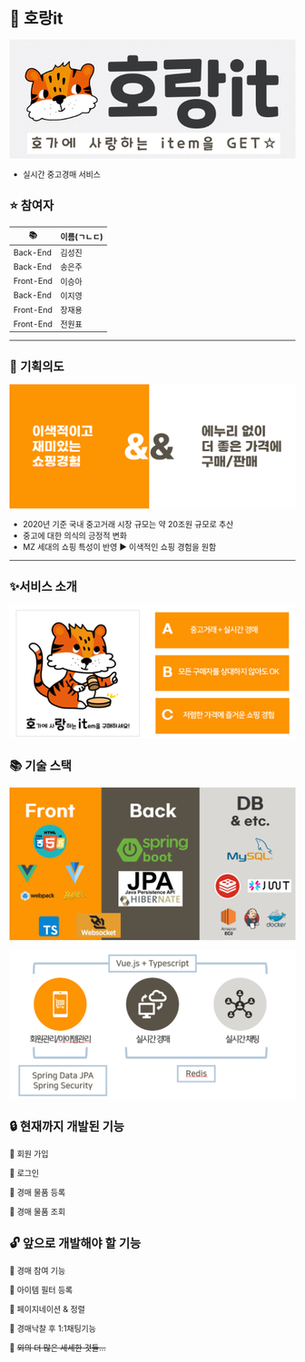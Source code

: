 # :tiger: 호랑it

![img](./res/20210129_123849.png)

* 실시간 중고경매 서비스

## :star: 참여자

| :books:   | 이름(ㄱㄴㄷ) |
| --------- | ------------ |
| Back-End  | 김성진       |
| Back-End  | 송은주       |
| Front-End | 이승아       |
| Back-End  | 이지영       |
| Front-End | 장재용       |
| Front-End | 전원표       |

---

## :art: 기획의도

![img](./res/20210129_124002.png)

* 2020년 기준 국내 중고거래 시장 규모는 약 20조원 규모로 추산
* 중고에 대한 의식의 긍정적 변화
* MZ 세대의 쇼핑 특성이 반영 :arrow_forward: 이색적인 쇼핑 경험을 원함

---

## :sparkles:서비스 소개

![img](./res/20210129_124022.png)

## :books: 기술 스택

![img](./res/20210129_124055.png)

![img](./res/20210129_124111.png)

## :lock: 현재까지 개발된 기능

:hatched_chick: 회원 가입

:hatched_chick: 로그인

:hatched_chick: 경매 물품 등록

:hatched_chick: 경매 물품 조회

## :unlock: 앞으로 개발해야 할 기능

:hatching_chick: 경매 참여 기능

:hatching_chick: 아이템 필터 등록

:hatching_chick: 페이지네이션 & 정렬

:hatching_chick: 경매낙찰 후 1:1채팅기능

:hatching_chick: ~~외의 더 많은 세세한 것들...~~